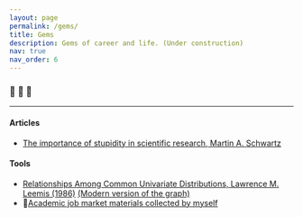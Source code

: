 ```yaml
---
layout: page
permalink: /gems/
title: Gems
description: Gems of career and life. (Under construction)
nav: true
nav_order: 6
---
```


<!-- For now, this page is assumed to be a static description of your courses. You can convert it to a collection similar to `_projects/` so that you can have a dedicated page for each course.

Organize your courses by years, topics, or universities, however you like! -->

###  :gem:  :gem:  :gem:
---


#### **Articles** 

- [The importance of stupidity in scientific research, Martin A. Schwartz](https://web.stanford.edu/~fukamit/schwartz-2008.pdf)


#### **Tools**
- [Relationships Among Common Univariate Distributions, Lawrence M. Leemis (1986)](https://www.jstor.org/stable/pdf/2684876.pdf)  [(Modern version of the graph)](https://www.math.wustl.edu/~jmding/math493/dist.pdf)
- 🙌[Academic job market materials collected by myself](/gems/jobmarket/)
